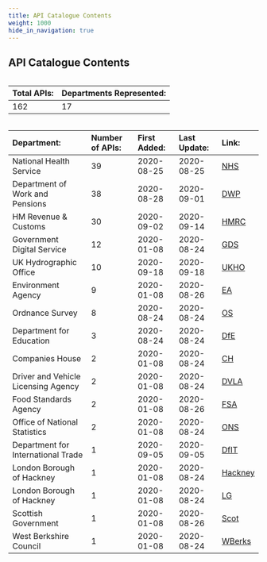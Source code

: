```yaml
---
title: API Catalogue Contents
weight: 1000
hide_in_navigation: true
---
```


## API Catalogue Contents

<div style="height:1px;font-size:1px;">&nbsp;</div>

|Total APIs:|Departments Represented:|
|:---|:---|
|162|17|

<div style="height:1px;font-size:1px;">&nbsp;</div>

|Department:|Number of APIs:|First Added:|Last Update:|Link:|
|:---|:---|:---|:---|:---|
|National Health Service|39|2020-08-25|2020-08-25|[NHS](/NHS/)|
|Department of Work and Pensions|38|2020-08-28|2020-09-01|[DWP](/DWP/)|
|HM Revenue & Customs|30|2020-09-02|2020-09-14|[HMRC](/HMRC/)|
|Government Digital Service|12|2020-01-08|2020-08-24|[GDS](/GDS/)|
|UK Hydrographic Office|10|2020-09-18|2020-09-18|[UKHO](/UKHO/)|
|Environment Agency|9|2020-01-08|2020-08-26|[EA](/EA/)|
|Ordnance Survey|8|2020-08-24|2020-08-24|[OS](/OS/)|
|Department for Education|3|2020-08-24|2020-08-24|[DfE](/DfE/)|
|Companies House|2|2020-01-08|2020-08-24|[CH](/CH/)|
|Driver and Vehicle Licensing Agency|2|2020-01-08|2020-08-24|[DVLA](/DVLA/)|
|Food Standards Agency|2|2020-01-08|2020-08-26|[FSA](/FSA/)|
|Office of National Statistics|2|2020-01-08|2020-08-24|[ONS](/ONS/)|
|Department for International Trade|1|2020-09-05|2020-09-05|[DfIT](/DfIT/)|
|London Borough of Hackney|1|2020-01-08|2020-08-24|[Hackney](/Hackney/)|
|London Borough of Hackney|1|2020-01-08|2020-08-24|[LG](/LG/)|
|Scottish Government|1|2020-01-08|2020-08-26|[Scot](/Scot/)|
|West Berkshire Council|1|2020-01-08|2020-08-24|[WBerks](/WBerks/)|

